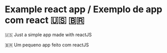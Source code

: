# Example react app / Exemplo de app com react 🇺🇸 🇧🇷
🇺🇸 Just a simple app made with reactJS 

🇧🇷 Um pequeno app feito com reactJS
